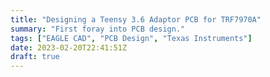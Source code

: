 ```yaml
---
title: "Designing a Teensy 3.6 Adaptor PCB for TRF7970A"
summary: "First foray into PCB design."
tags: ["EAGLE CAD", "PCB Design", "Texas Instruments"]
date: 2023-02-20T22:41:51Z
draft: true
---
```


